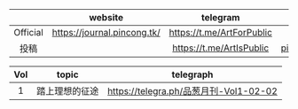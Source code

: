 ||website|telegram|email|
|:-:|:-:|:-:|:-:|
|Official|https://journal.pincong.tk/|https://t.me/ArtForPublic||
|投稿||https://t.me/ArtIsPublic|pincongmagazine@protonmail.com|

|Vol|topic|telegraph|
|:-:|:-:|:-:|
|1|踏上理想的征途|https://telegra.ph/品葱月刊-Vol1-02-02|
